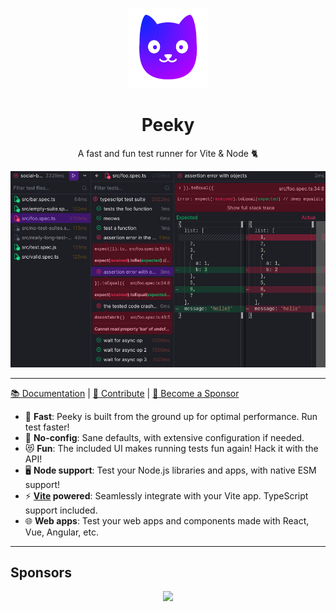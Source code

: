 <p align="center"><img src="docs/public/logo.svg" width="128" height="128" alt="Peeky logo"></p>

<h1 align="center">Peeky</h1>

<p align="center">A fast and fun test runner for Vite & Node 🐈️</p>

<p align="center"><img src="docs/public/home-screenshot.png" alt="Screenshot of the UI"></p>

---

[📚 Documentation](https://peeky.netlify.app/) | [📝 Contribute](./CONTRIBUTING.md) | [💚️ Become a Sponsor](https://github.com/sponsors/Akryum)

- 🚀️ **Fast**: Peeky is built from the ground up for optimal performance. Run test faster!
- 🔧️ **No-config**: Sane defaults, with extensive configuration if needed.
- 😻️ **Fun**: The included UI makes running tests fun again! Hack it with the API!
- 🖥️ **Node support**: Test your Node.js libraries and apps, with native ESM support!
- ⚡️ **[Vite](https://vitejs.dev/) powered**: Seamlessly integrate with your Vite app. TypeScript support included.
- 🌐️ **Web apps**: Test your web apps and components made with React, Vue, Angular, etc.

---

## Sponsors

<p align="center">
  <a href="https://guillaume-chau.info/sponsors/" target="_blank">
    <img src='https://akryum.netlify.app/sponsors.svg'/>
  </a>
</p>
